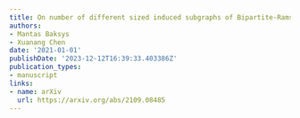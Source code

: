 ```yaml
---
title: On number of different sized induced subgraphs of Bipartite-Ramsey graphs (arXiv pre-print)
authors:
- Mantas Baksys
- Xuanang Chen
date: '2021-01-01'
publishDate: '2023-12-12T16:39:33.403386Z'
publication_types:
- manuscript
links:
- name: arXiv
  url: https://arxiv.org/abs/2109.08485
---
```

